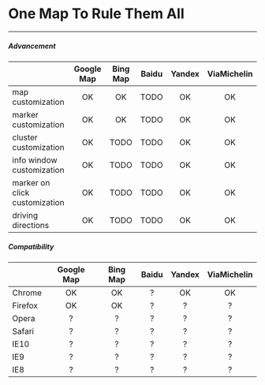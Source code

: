 # One Map To Rule Them All
---

##### Advancement
|  | Google Map | Bing Map | Baidu | Yandex | ViaMichelin |
|-----|:----------:|:--------:|:-----:|:------:|:-----------:|
| map customization | OK | OK | TODO | OK | OK |
| marker customization | OK | OK | TODO | OK | OK |
| cluster customization | OK | TODO | TODO | OK | OK |
| info window customization | OK | TODO | TODO | OK | OK |
| marker on click customization | OK | TODO | TODO | OK | OK |
| driving directions | OK | TODO | TODO | OK | OK |

##### Compatibility
| | Google Map | Bing Map | Baidu | Yandex | ViaMichelin |
|-----|:----------:|:--------:|:-----:|:------:|:-----------:|
| Chrome | OK | OK | ? | OK | OK |
| Firefox | OK | OK | ? | ? | ? |
| Opera | ? | ? | ? | ? | ? |
| Safari | ? | ? | ? | ? | ? |
| IE10 | ? | ? | ? | ? | ? |
| IE9 | ? | ? | ? | ? | ? |
| IE8 | ? | ? | ? | ? | ? |


